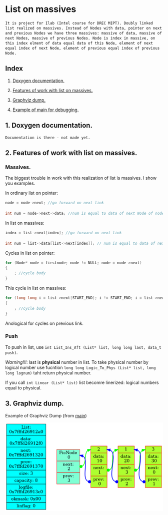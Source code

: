# List on massives
    It is project for Ilab (Intel course for DREC MIPT). Doubly linked list realized on massives. Instead of Nodes with data, pointer on next and previous Nodes we have three massives: massive of data, massive of next Nodes, massive of previous Nodes. Node is index in massive, on this index elment of data equal data of this Node, element of next equal index of next Node, element of previous equal index of previous Node.

## Index
1. [Doxygen documentation.](#1-doxygen-documentation)

2. [Features of work with list on massives.](#2-features-of-work-with-list-on-massives)
3. [Graphviz dump.](#3-graphviz-dump)
4. [Example of main for debugging.](#4-example-of-main-for-debugging)

## 1. Doxygen documentation.
    Documentation is there - not made yet.

## 2. Features of work with list on massives.

### Massives.
The biggest trouble in work with this realization of list is massives. I show you examples.

In ordinary list on pointer:

```c    
node = node->next; //go forward on next link

int num = node->next->data; //num is equal to data of next Node of node 
```

In list on massives:
```c
index = list->next[index]; //go forward on next link

int num = list->data[list->next[index]]; // num is equal to data of next Node of index
```
Cycles in list on pointer:
```c
for (Node* node = firstnode; node != NULL; node = node->next)
{
    ; //cycle body
}
```

This cycle in list on massives:
```c
for (long long i = list->next[START_END]; i != START_END; i = list->next[i])
{
    ; //cycle body
}
```

Anological for cycles on previous link.

### Push

To push in list, use `int List_Ins_Aft (List* list, long long last, data_t push)`.

*Warning!!!*: last is **physical** number in list. To take physical number by logical number use fucntion `long long Logic_To_Phys (List* list, long long lognum)` taht return physical number.

If you call `int Linear (List* list)` list becomre linerized: logical numbers equal to physical.

## 3. Graphviz dump.

Example of Graphviz Dump (from [main](#4-example-of-main-for-debugging))

![Example of Graphviz Dump (from [main](#4-example-of-main-for-debugging))](https://github.com/LegendaryHog/List/blob/main/logs/Graph_Dump.png "a title")


